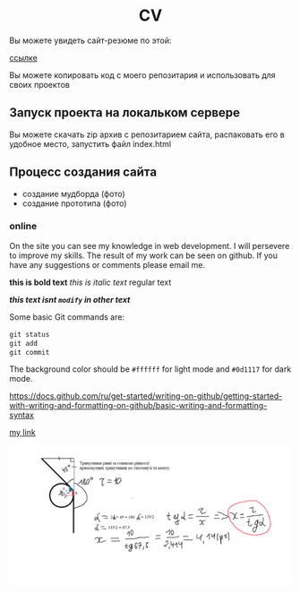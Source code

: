 <h1 align="center">СV</h1>
Вы можете увидеть сайт-резюме по этой:

[ссылке](https://resum.online)

Вы можете копировать код с моего репозитария и использовать для своих проектов

## Запуск проекта на локальком сервере
Вы можете скачать zip архив с репозитарием сайта, распаковать его в удобное место, запустить файл index.html

## Процесс создания сайта

* создание мудборда (фото)
* создание прототипа (фото)

### online
On the site you can see my knowledge in web development.
I will persevere to improve my skills.
The result of my work can be seen on github.
If you have any suggestions or comments please email me. 

**this is bold text**
*this is italic text* 
regular text

***this text isnt `modify` in other text***


Some basic Git commands are:
```
git status  
git add
git commit
```
The background color should be `#ffffff` for light mode and `#0d1117` for dark mode.

https://docs.github.com/ru/get-started/writing-on-github/getting-started-with-writing-and-formatting-on-github/basic-writing-and-formatting-syntax

[my link](https://google.com)

![This is my image](images_Readme/circleTangentToAnObtuseAngle.png)


